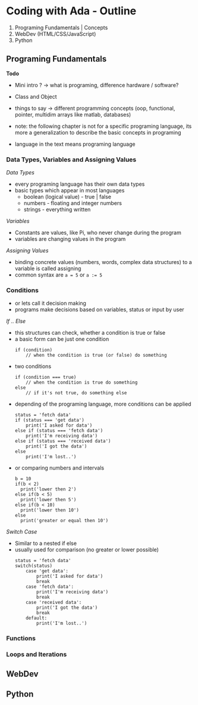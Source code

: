 # Coding with Ada - Outline

1. Programing Fundamentals | Concepts
2. WebDev (HTML/CSS/JavaScript)
3. Python

## Programing Fundamentals

**Todo**

* Mini intro ? -> what is programing, difference hardware / software?
* Class and Object
* things to say -> different programming concepts (oop, functional, pointer, multidim arrays like matlab, databases)


* note: the following chapter is not for a specific programing language, its more a generalization to describe the basic concepts in programing 
* language in the text means programing language 

### Data Types, Variables and Assigning Values

*Data Types* 

* every programing language has their own data types
* basic types which appear in most languages
    - boolean (logical value) - true | false
    - numbers - floating and integer numbers
    - strings - everything written

*Variables*

* Constants are values, like Pi, who never change during the program
* variables are changing values in the program

*Assigning Values*

* binding concrete values (numbers, words, complex data structures) to a variable is called assigning
* common syntax are `a = 5` or `a := 5`
 

### Conditions

* or lets call it decision making
* programs make decisions based on variables, status or input by user

*If .. Else*

* this structures can check, whether a condition is true or false
* a basic form can be just one condition 
    ```
    if (condition) 
        // when the condition is true (or false) do something
    ```
* two conditions
    ```
    if (condition === true) 
        // when the condition is true do something
    else
        // if it's not true, do something else
    ```
* depending of the programing language, more conditions can be applied
    ```
    status = 'fetch data'
    if (status === 'get data') 
        print('I asked for data')
    else if (status === 'fetch data') 
        print('I'm receiving data')
    else if (status === 'received data') 
        print('I got the data')
    else
        print('I'm lost..')
    ```
* or comparing numbers and intervals
    ```
    b = 10
    if(b < 2)
      print('lower then 2')
    else if(b < 5)
      print('lower then 5')
    else if(b < 10)
      print('lower then 10')
    else
      print('greater or equal then 10')
    
    ```

*Switch Case*

* Similar to a nested if else
* usually used for comparison (no greater or lower possible)
    ```
    status = 'fetch data'
    switch(status)
        case 'get data':
            print('I asked for data')
            break
        case 'fetch data':
            print('I'm receiving data')
            break
        case 'received data':
            print('I got the data')
            break
        default:
            print('I'm lost..')
    ```

### Functions
### Loops and Iterations

## WebDev
## Python

